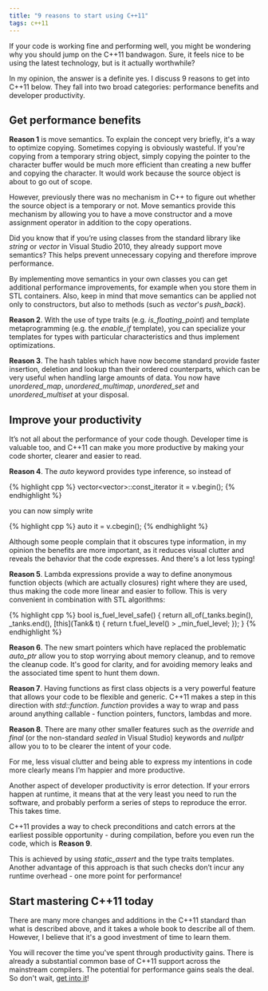 ```yaml
---
title: "9 reasons to start using C++11"
tags: c++11
---
```


If your code is working fine and performing well, you might be wondering why you should jump on the C++11 bandwagon. Sure, it feels nice to be using the latest technology, but is it actually worthwhile?

In my opinion, the answer is a definite yes. I discuss 9 reasons to get into C++11 below. They fall into two broad categories: performance benefits and developer productivity.

## Get performance benefits

**Reason 1** is move semantics. To explain the concept very briefly, it's a way to optimize copying. Sometimes copying is obviously wasteful. If you're copying from a temporary string object, simply copying the pointer to the character buffer would be much more efficient than creating a new buffer and copying the character. It would work because the source object is about to go out of scope. 

However, previously there was no mechanism in C++ to figure out whether the source object is a temporary or not. Move semantics provide this mechanism by allowing you to have a move constructor and a move assignment operator in addition to the copy operations.

Did you know that if you’re using classes from the standard library like _string_ or _vector_ in Visual Studio 2010, they already support move semantics? This helps prevent unnecessary copying and therefore improve performance.

By implementing move semantics in your own classes you can get additional performance improvements, for example when you store them in STL containers. Also, keep in mind that move semantics can be applied not only to constructors, but also to methods (such as _vector_'s _push_back_).

**Reason 2**. With the use of type traits (e.g. _is_floating_point_) and template metaprogramming (e.g. the _enable_if_ template), you can specialize your templates for types with particular characteristics and thus implement optimizations.

**Reason 3**. The hash tables which have now become standard provide faster insertion, deletion and lookup than their ordered counterparts, which can be very useful when handling large amounts of data. You now have _unordered_map_, _unordered_multimap_, _unordered_set_ and _unordered_multiset_ at your disposal. 

## Improve your productivity

It’s not all about the performance of your code though. Developer time is valuable too, and C++11 can make you more productive by making your code shorter, clearer and easier to read.

**Reason 4**. The _auto_ keyword provides type inference, so instead of

{% highlight cpp %} 
vector<vector<MyType>>::const_iterator it = v.begin();
{% endhighlight %}

you can now simply write

{% highlight cpp %}
auto it = v.cbegin();
{% endhighlight %}

Although some people complain that it obscures type information, in my opinion the benefits are more important, as it reduces visual clutter and reveals the behavior that the code expresses. And there's a lot less typing!

**Reason 5**. Lambda expressions provide a way to define anonymous function objects (which are actually closures) right where they are used, thus making the code more linear and easier to follow. This is very convenient in combination with STL algorithms:

{% highlight cpp %}
bool is_fuel_level_safe()
{
    return all_of(_tanks.begin(), _tanks.end(), 
        [this](Tank& t) { return t.fuel_level() > _min_fuel_level; });
}
{% endhighlight %}

**Reason 6**. The new smart pointers which have replaced the problematic _auto_ptr_ allow you to stop worrying about memory cleanup, and to remove the cleanup code. It's good for clarity, and for avoiding memory leaks and the associated time spent to hunt them down.

**Reason 7**. Having functions as first class objects is a very powerful feature that allows your code to be flexible and generic. C++11 makes a step in this direction with _std::function_. _function_ provides a way to wrap and pass around anything callable - function pointers, functors, lambdas and more. 

**Reason 8**. There are many other smaller features such as the _override_ and _final_ (or the non-standard _sealed_ in Visual Studio) keywords and _nullptr_ allow you to to be clearer the intent of your code.

For me, less visual clutter and being able to express my intentions in code more clearly means I’m happier and more productive.

Another aspect of developer productivity is error detection. If your errors happen at runtime, it means that at the very least you need to run the software, and probably perform a series of steps to reproduce the error. This takes time.

C++11 provides a way to check preconditions and catch errors at the earliest possible opportunity - during compilation, before you even run the code, which is **Reason 9**.

This is achieved by using _static_assert_ and the type traits templates. Another advantage of this approach is that such checks don’t incur any runtime overhead - one more point for performance!

## Start mastering C++11 today

There are many more changes and additions in the C++11 standard than what is described above, and it takes a whole book to describe all of them. However, I believe that it's a good investment of time to learn them. 

You will recover the time you've spent through productivity gains. There is already a substantial common base of C++11 support across the mainstream compilers. The potential for performance gains seals the deal. So don't wait, [get into it](/books)!